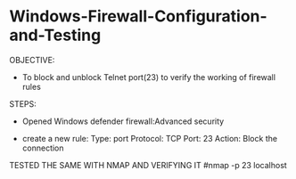 # Windows-Firewall-Configuration-and-Testing
OBJECTIVE:
* To block and unblock Telnet port(23) to verify the working of firewall rules

STEPS:
* Opened Windows defender firewall:Advanced security
- create a new rule:
  Type: port
  Protocol: TCP
  Port: 23
  Action: Block the connection
  
TESTED THE SAME WITH NMAP AND VERIFYING IT 
#nmap -p 23 localhost
